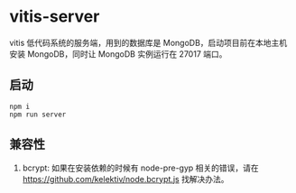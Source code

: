 # vitis-server

vitis 低代码系统的服务端，用到的数据库是 MongoDB，启动项目前在本地主机安装 MongoDB，同时让 MongoDB 实例运行在 27017 端口。

## 启动

```dotnetcli
npm i
npm run server
```

## 兼容性

1. bcrypt: 如果在安装依赖的时候有 node-pre-gyp 相关的错误，请在 https://github.com/kelektiv/node.bcrypt.js 找解决办法。
